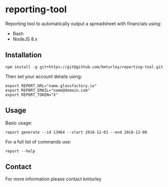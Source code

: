 # reporting-tool

Reporting tool to automatically output a spreadsheet with financials using:

* Bash
* NodeJS 8.x


## Installation

    npm install -g git+https://git@github.com/kmturley/reporting-tool.git

Then set your account details using:

    export REPORT_URL="name.glassfactory.io"
    export REPORT_EMAIL="name@domain.com"
    export REPORT_TOKEN="X"


## Usage

Basic usage:

    report generate --id 13964 --start 2018-12-01 --end 2018-12-08

For a full list of commands use:

    report --help


## Contact

For more information please contact kmturley
